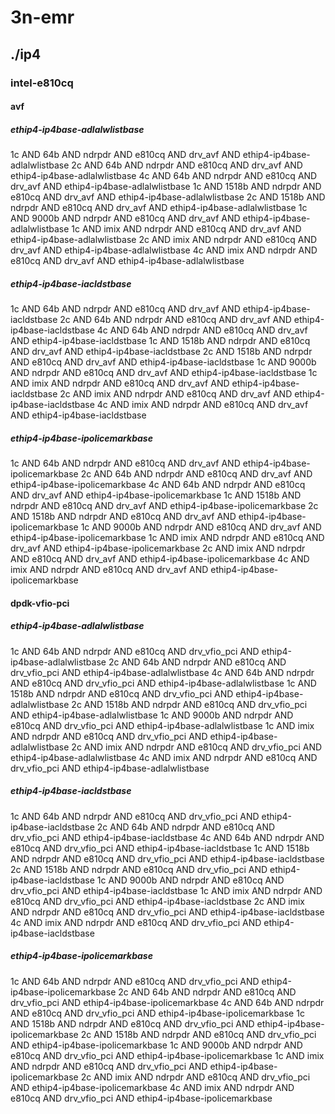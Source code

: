 # 3n-emr
## ./ip4
### intel-e810cq
#### avf
##### ethip4-ip4base-adlalwlistbase
1c AND 64b AND ndrpdr AND e810cq AND drv_avf AND ethip4-ip4base-adlalwlistbase
2c AND 64b AND ndrpdr AND e810cq AND drv_avf AND ethip4-ip4base-adlalwlistbase
4c AND 64b AND ndrpdr AND e810cq AND drv_avf AND ethip4-ip4base-adlalwlistbase
1c AND 1518b AND ndrpdr AND e810cq AND drv_avf AND ethip4-ip4base-adlalwlistbase
2c AND 1518b AND ndrpdr AND e810cq AND drv_avf AND ethip4-ip4base-adlalwlistbase
1c AND 9000b AND ndrpdr AND e810cq AND drv_avf AND ethip4-ip4base-adlalwlistbase
1c AND imix AND ndrpdr AND e810cq AND drv_avf AND ethip4-ip4base-adlalwlistbase
2c AND imix AND ndrpdr AND e810cq AND drv_avf AND ethip4-ip4base-adlalwlistbase
4c AND imix AND ndrpdr AND e810cq AND drv_avf AND ethip4-ip4base-adlalwlistbase
##### ethip4-ip4base-iacldstbase
1c AND 64b AND ndrpdr AND e810cq AND drv_avf AND ethip4-ip4base-iacldstbase
2c AND 64b AND ndrpdr AND e810cq AND drv_avf AND ethip4-ip4base-iacldstbase
4c AND 64b AND ndrpdr AND e810cq AND drv_avf AND ethip4-ip4base-iacldstbase
1c AND 1518b AND ndrpdr AND e810cq AND drv_avf AND ethip4-ip4base-iacldstbase
2c AND 1518b AND ndrpdr AND e810cq AND drv_avf AND ethip4-ip4base-iacldstbase
1c AND 9000b AND ndrpdr AND e810cq AND drv_avf AND ethip4-ip4base-iacldstbase
1c AND imix AND ndrpdr AND e810cq AND drv_avf AND ethip4-ip4base-iacldstbase
2c AND imix AND ndrpdr AND e810cq AND drv_avf AND ethip4-ip4base-iacldstbase
4c AND imix AND ndrpdr AND e810cq AND drv_avf AND ethip4-ip4base-iacldstbase
##### ethip4-ip4base-ipolicemarkbase
1c AND 64b AND ndrpdr AND e810cq AND drv_avf AND ethip4-ip4base-ipolicemarkbase
2c AND 64b AND ndrpdr AND e810cq AND drv_avf AND ethip4-ip4base-ipolicemarkbase
4c AND 64b AND ndrpdr AND e810cq AND drv_avf AND ethip4-ip4base-ipolicemarkbase
1c AND 1518b AND ndrpdr AND e810cq AND drv_avf AND ethip4-ip4base-ipolicemarkbase
2c AND 1518b AND ndrpdr AND e810cq AND drv_avf AND ethip4-ip4base-ipolicemarkbase
1c AND 9000b AND ndrpdr AND e810cq AND drv_avf AND ethip4-ip4base-ipolicemarkbase
1c AND imix AND ndrpdr AND e810cq AND drv_avf AND ethip4-ip4base-ipolicemarkbase
2c AND imix AND ndrpdr AND e810cq AND drv_avf AND ethip4-ip4base-ipolicemarkbase
4c AND imix AND ndrpdr AND e810cq AND drv_avf AND ethip4-ip4base-ipolicemarkbase
#### dpdk-vfio-pci
##### ethip4-ip4base-adlalwlistbase
1c AND 64b AND ndrpdr AND e810cq AND drv_vfio_pci AND ethip4-ip4base-adlalwlistbase
2c AND 64b AND ndrpdr AND e810cq AND drv_vfio_pci AND ethip4-ip4base-adlalwlistbase
4c AND 64b AND ndrpdr AND e810cq AND drv_vfio_pci AND ethip4-ip4base-adlalwlistbase
1c AND 1518b AND ndrpdr AND e810cq AND drv_vfio_pci AND ethip4-ip4base-adlalwlistbase
2c AND 1518b AND ndrpdr AND e810cq AND drv_vfio_pci AND ethip4-ip4base-adlalwlistbase
1c AND 9000b AND ndrpdr AND e810cq AND drv_vfio_pci AND ethip4-ip4base-adlalwlistbase
1c AND imix AND ndrpdr AND e810cq AND drv_vfio_pci AND ethip4-ip4base-adlalwlistbase
2c AND imix AND ndrpdr AND e810cq AND drv_vfio_pci AND ethip4-ip4base-adlalwlistbase
4c AND imix AND ndrpdr AND e810cq AND drv_vfio_pci AND ethip4-ip4base-adlalwlistbase
##### ethip4-ip4base-iacldstbase
1c AND 64b AND ndrpdr AND e810cq AND drv_vfio_pci AND ethip4-ip4base-iacldstbase
2c AND 64b AND ndrpdr AND e810cq AND drv_vfio_pci AND ethip4-ip4base-iacldstbase
4c AND 64b AND ndrpdr AND e810cq AND drv_vfio_pci AND ethip4-ip4base-iacldstbase
1c AND 1518b AND ndrpdr AND e810cq AND drv_vfio_pci AND ethip4-ip4base-iacldstbase
2c AND 1518b AND ndrpdr AND e810cq AND drv_vfio_pci AND ethip4-ip4base-iacldstbase
1c AND 9000b AND ndrpdr AND e810cq AND drv_vfio_pci AND ethip4-ip4base-iacldstbase
1c AND imix AND ndrpdr AND e810cq AND drv_vfio_pci AND ethip4-ip4base-iacldstbase
2c AND imix AND ndrpdr AND e810cq AND drv_vfio_pci AND ethip4-ip4base-iacldstbase
4c AND imix AND ndrpdr AND e810cq AND drv_vfio_pci AND ethip4-ip4base-iacldstbase
##### ethip4-ip4base-ipolicemarkbase
1c AND 64b AND ndrpdr AND e810cq AND drv_vfio_pci AND ethip4-ip4base-ipolicemarkbase
2c AND 64b AND ndrpdr AND e810cq AND drv_vfio_pci AND ethip4-ip4base-ipolicemarkbase
4c AND 64b AND ndrpdr AND e810cq AND drv_vfio_pci AND ethip4-ip4base-ipolicemarkbase
1c AND 1518b AND ndrpdr AND e810cq AND drv_vfio_pci AND ethip4-ip4base-ipolicemarkbase
2c AND 1518b AND ndrpdr AND e810cq AND drv_vfio_pci AND ethip4-ip4base-ipolicemarkbase
1c AND 9000b AND ndrpdr AND e810cq AND drv_vfio_pci AND ethip4-ip4base-ipolicemarkbase
1c AND imix AND ndrpdr AND e810cq AND drv_vfio_pci AND ethip4-ip4base-ipolicemarkbase
2c AND imix AND ndrpdr AND e810cq AND drv_vfio_pci AND ethip4-ip4base-ipolicemarkbase
4c AND imix AND ndrpdr AND e810cq AND drv_vfio_pci AND ethip4-ip4base-ipolicemarkbase
